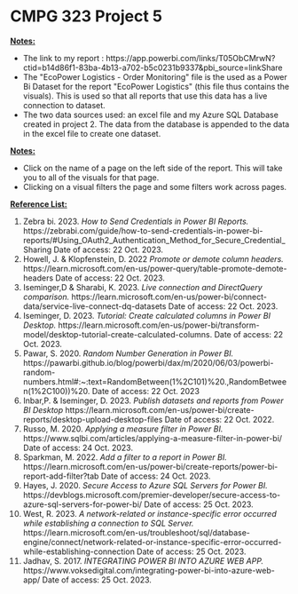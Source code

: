# CMPG 323 Project 5

**<ins>Notes:</ins>**
<ul>
  <li>The link to my report : https://app.powerbi.com/links/T05ObCMrwN?ctid=b14d86f1-83ba-4b13-a702-b5c0231b9337&pbi_source=linkShare </li>
  <li> The "EcoPower Logistics - Order Monitoring" file is the used as a Power Bi Dataset for the report "EcoPower Logistics" (this file thus contains the visuals). This is used so that all reports that use this data has a live connection to dataset.</li>
  <li>The two data sources used: an excel file and my Azure SQL Database created in project 2. The data from the database is appended to the data in the excel file to create one dataset.</li>
</ul>

**<ins>Notes:</ins>**
<ul>
  <li>Click on the name of a page on the left side of the report. This will take you to all of the visuals for that page.</li>
  <li>Clicking on a visual filters the page and some filters work across pages.</li>
</ul>

**<ins>Reference List:</ins>**
<ol>
  <li>Zebra bi. 2023. <em> How to Send Credentials in Power BI Reports.</em> https://zebrabi.com/guide/how-to-send-credentials-in-power-bi-reports/#Using_OAuth2_Authentication_Method_for_Secure_Credential_Sharing Date of access: 22 Oct. 2023.</li>
  <li>Howell, J. & Klopfenstein, D. 2022 <em>Promote or demote column headers.</em> https://learn.microsoft.com/en-us/power-query/table-promote-demote-headers Date of access: 22 Oct. 2023. </li>
  <li>Iseminger,D & Sharabi, K. 2023.<em> Live connection and DirectQuery comparison.</em> https://learn.microsoft.com/en-us/power-bi/connect-data/service-live-connect-dq-datasets Date of access: 22 Oct. 2023.</li>
  <li>Iseminger, D. 2023. <em>Tutorial: Create calculated columns in Power BI Desktop.</em> https://learn.microsoft.com/en-us/power-bi/transform-model/desktop-tutorial-create-calculated-columns. Date of access: 22 Oct. 2023.</li>
  <li>Pawar, S. 2020. <em> Random Number Generation in Power BI.</em> https://pawarbi.github.io/blog/powerbi/dax/m/2020/06/03/powerbi-random-numbers.html#:~:text=RandomBetween(1%2C101)%20.,RandomBetween(1%2C100))%20. Date of access: 22 Oct. 2023</li>
  <li>Inbar,P. & Iseminger, D. 2023. <em>Publish datasets and reports from Power BI Desktop </em> https://learn.microsoft.com/en-us/power-bi/create-reports/desktop-upload-desktop-files Date of access: 22 Oct. 2022.</li>
 <li>Russo, M. 2020. <em> Applying a measure filter in Power BI.</em> https://www.sqlbi.com/articles/applying-a-measure-filter-in-power-bi/ Date of access: 24 Oct. 2023.
  </li>
  <li>Sparkman, M. 2022. <em> Add a filter to a report in Power BI.</em> https://learn.microsoft.com/en-us/power-bi/create-reports/power-bi-report-add-filter?tab Date of access: 24 Oct. 2023.
  </li>
  <li>Hayes, J. 2020. <em> Secure Access to Azure SQL Servers for Power BI.</em> https://devblogs.microsoft.com/premier-developer/secure-access-to-azure-sql-servers-for-power-bi/ Date of access: 25 Oct. 2023.
  </li>
  <li>West, R. 2023. <em> A network-related or instance-specific error occurred while establishing a connection to SQL Server.</em> https://learn.microsoft.com/en-us/troubleshoot/sql/database-engine/connect/network-related-or-instance-specific-error-occurred-while-establishing-connection Date of access: 25 Oct. 2023.</li>
  <li>Jadhav, S. 2017. <em> INTEGRATING POWER BI INTO AZURE WEB APP.</em> https://www.voksedigital.com/integrating-power-bi-into-azure-web-app/ Date of access: 25 Oct. 2023.</li>
</ol>

